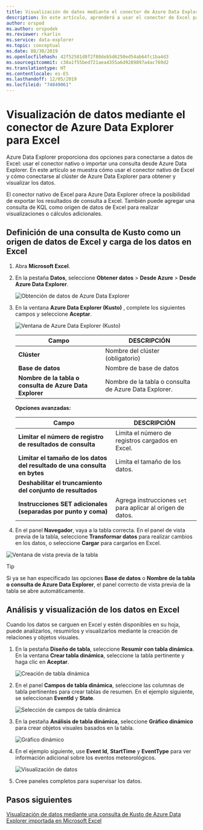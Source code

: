 ```yaml
---
title: Visualización de datos mediante el conector de Azure Data Explorer para Microsoft Excel
description: En este artículo, aprenderá a usar el conector de Excel para Azure Data Explorer.
author: orspod
ms.author: orspodek
ms.reviewer: rkarlin
ms.service: data-explorer
ms.topic: conceptual
ms.date: 08/30/2019
ms.openlocfilehash: 42f52581d8f2f80deb5d6250ed54ab64fc1ba4d3
ms.sourcegitcommit: c38a1f55bed721aea4355a6d9289897a4ac769d2
ms.translationtype: HT
ms.contentlocale: es-ES
ms.lasthandoff: 12/05/2019
ms.locfileid: "74849061"
---
```

# <a name="visualize-data-using-the-azure-data-explorer-connector-for-excel"></a>Visualización de datos mediante el conector de Azure Data Explorer para Excel

Azure Data Explorer proporciona dos opciones para conectarse a datos de Excel: usar el conector nativo o importar una consulta desde Azure Data Explorer. En este artículo se muestra cómo usar el conector nativo de Excel y cómo conectarse al clúster de Azure Data Explorer para obtener y visualizar los datos.

El conector nativo de Excel para Azure Data Explorer ofrece la posibilidad de exportar los resultados de consulta a Excel. También puede agregar una consulta de KQL como origen de datos de Excel para realizar visualizaciones o cálculos adicionales.

## <a name="define-kusto-query-as-an-excel-data-source-and-load-the-data-to-excel"></a>Definición de una consulta de Kusto como un origen de datos de Excel y carga de los datos en Excel

1. Abra **Microsoft Excel**.
1. En la pestaña **Datos**, seleccione **Obtener datos** > **Desde Azure** > **Desde Azure Data Explorer**.

    ![Obtención de datos de Azure Data Explorer](media/excel-connector/get-data-from-adx.png)

1. En la ventana **Azure Data Explorer (Kusto)** , complete los siguientes campos y seleccione **Aceptar**.

    ![Ventana de Azure Data Explorer (Kusto)](media/excel-connector/adx-connection-window.png)
    
    |Campo   |DESCRIPCIÓN |
    |---------|---------|
    |**Clúster**   |   Nombre del clúster (obligatorio)      |    
    |**Base de datos**     |    Nombre de base de datos      |    
    |**Nombre de la tabla o consulta de Azure Data Explorer**    |     Nombre de la tabla o consulta de Azure Data Explorer.    | 
    
    **Opciones avanzadas:**

     |Campo   |DESCRIPCIÓN |
    |---------|---------|
    |**Limitar el número de registro de resultados de consulta**     |     Limita el número de registros cargados en Excel.  |    
    |**Limitar el tamaño de los datos del resultado de una consulta en bytes**    |    Limita el tamaño de los datos.      |   
    |**Deshabilitar el truncamiento del conjunto de resultados**    |         |      
    |**Instrucciones SET adicionales (separadas por punto y coma)**    |    Agrega instrucciones `set` para aplicar al origen de datos.     |   

1.  En el panel **Navegador**, vaya a la tabla correcta. En el panel de vista previa de la tabla, seleccione **Transformar datos** para realizar cambios en los datos, o seleccione **Cargar** para cargarlos en Excel.

![Ventana de vista previa de la tabla](media/excel-connector/navigate-table-preview-window.png)

   > [!TIP]
   > Si ya se han especificado las opciones **Base de datos** o **Nombre de la tabla o consulta de Azure Data Explorer**, el panel correcto de vista previa de la tabla se abre automáticamente. 

## <a name="analyze-and-visualize-data-in-excel"></a>Análisis y visualización de los datos en Excel

Cuando los datos se carguen en Excel y estén disponibles en su hoja, puede analizarlos, resumirlos y visualizarlos mediante la creación de relaciones y objetos visuales. 

1.  En la pestaña **Diseño de tabla**, seleccione **Resumir con tabla dinámica**. En la ventana **Crear tabla dinámica**, seleccione la tabla pertinente y haga clic en **Aceptar**.

    ![Creación de tabla dinámica](media/excel-connector/create-pivot-table.png)

1. En el panel **Campos de tabla dinámica**, seleccione las columnas de tabla pertinentes para crear tablas de resumen. En el ejemplo siguiente, se seleccionan **EventId** y **State**.
    
    ![Selección de campos de tabla dinámica](media/excel-connector/pivot-table-pick-fields.png)

1. En la pestaña **Análisis de tabla dinámica**, seleccione **Gráfico dinámico** para crear objetos visuales basados en la tabla. 

    ![Gráfico dinámico](media/excel-connector/pivot-table-analyze-pivotchart.png)

1. En el ejemplo siguiente, use **Event Id**, **StartTime** y **EventType** para ver información adicional sobre los eventos meteorológicos.

    ![Visualización de datos](media/excel-connector/visualize-excel-data.png)

1. Cree paneles completos para supervisar los datos.

## <a name="next-steps"></a>Pasos siguientes

[Visualización de datos mediante una consulta de Kusto de Azure Data Explorer importada en Microsoft Excel](excel-blank-query.md)